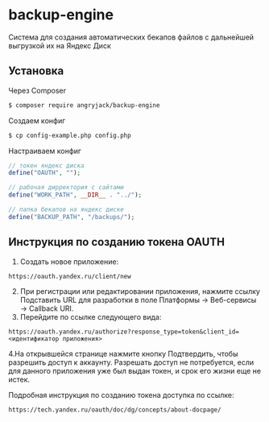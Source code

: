 # backup-engine
Система для создания автоматических бекапов файлов с дальнейшей выгрузкой их на Яндекс Диск

## Установка

Через Composer
``` bash
$ composer require angryjack/backup-engine
```
Создаем конфиг
``` bash
$ cp config-example.php config.php
```

Настраиваем конфиг
``` php
// токен яндекс диска
define("OAUTH", "");

// рабочая дирректория с сайтами
define("WORK_PATH", __DIR__ . "../");

// папка бекапов на яндекс диске
define("BACKUP_PATH", "/backups/");
```
## Инструкция по созданию токена OAUTH
1. Создать новое приложение:
```
https://oauth.yandex.ru/client/new
```
2. При регистрации или редактировании приложения, нажмите ссылку Подставить URL для разработки в поле Платформы → Веб-сервисы → Callback URI.
3. Перейдите по ссылке следующего вида:
```
https://oauth.yandex.ru/authorize?response_type=token&client_id=<идентификатор приложения>
```
4.На открывшейся странице нажмите кнопку Подтвердить, чтобы разрешить доступ к аккаунту. Разрешать доступ не потребуется, если для данного приложения уже был выдан токен, и срок его жизни еще не истек.

Подробная инструкция по созданию токена доступка по ссылке: 
```
https://tech.yandex.ru/oauth/doc/dg/concepts/about-docpage/
```